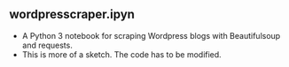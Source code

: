 ## wordpresscraper.ipyn

- A Python 3 notebook for scraping Wordpress blogs with Beautifulsoup and requests. 
- This is more of a sketch. The code has to be modified. 
